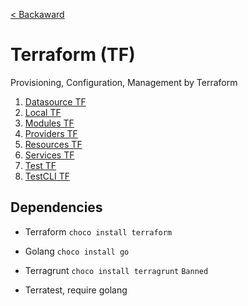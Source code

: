 [< Backaward](../README.md)

# Terraform (TF)

Provisioning, Configuration, Management by Terraform

1. [Datasource TF](./data/README.md)
2. [Local TF](./local/README.md)
3. [Modules TF](./modules/README.md)
4. [Providers TF](./providers/README.md)
5. [Resources TF](./resources/README.md)
6. [Services TF](./services/README.md)
7. [Test TF](./test/README.md)
7. [TestCLI TF](./test_cli/README.md)


## Dependencies

- Terraform `choco install terraform`

- Golang `choco install go`
- Terragrunt `choco install terragrunt` `Banned`
- Terratest, require golang